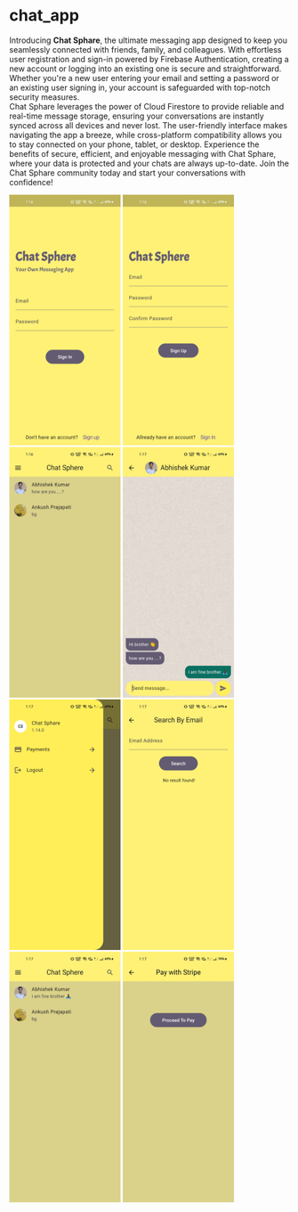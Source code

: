 # chat_app

Introducing **Chat Sphare**, the ultimate messaging app designed to keep you seamlessly connected with friends, family, and colleagues. With effortless user registration and sign-in powered by Firebase Authentication, creating a new account or logging into an existing one is secure and straightforward. Whether you're a new user entering your email and setting a password or an existing user signing in, your account is safeguarded with top-notch security measures. <br> Chat Sphare leverages the power of Cloud Firestore to provide reliable and real-time message storage, ensuring your conversations are instantly synced across all devices and never lost. The user-friendly interface makes navigating the app a breeze, while cross-platform compatibility allows you to stay connected on your phone, tablet, or desktop. Experience the benefits of secure, efficient, and enjoyable messaging with Chat Sphare, where your data is protected and your chats are always up-to-date. Join the Chat Sphare community today and start your conversations with confidence!

<div style=align-items: center;">
  <img width=200px height=450px src="https://github.com/Ankush1200/chatapp/blob/master/screenshots/1.jpg">
  <img width=200px height=450px src="https://github.com/Ankush1200/chatapp/blob/master/screenshots/2.jpg">
  <img width=200px height=450px src="https://github.com/Ankush1200/chatapp/blob/master/screenshots/3.jpg">
  <img width=200px height=450px src="https://github.com/Ankush1200/chatapp/blob/master/screenshots/4.jpg">
  <img width=200px height=450px src="https://github.com/Ankush1200/chatapp/blob/master/screenshots/5.jpg">
  <img width=200px height=450px src="https://github.com/Ankush1200/chatapp/blob/master/screenshots/6.jpg">
  <img width=200px height=450px src="https://github.com/Ankush1200/chatapp/blob/master/screenshots/7.jpg">
  <img width=200px height=450px src="https://github.com/Ankush1200/chatapp/blob/master/screenshots/8.jpg">
  
</div>
